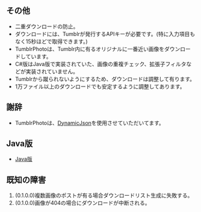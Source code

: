 ## その他 ##

  * 二重ダウンロードの防止。
  * ダウンロードには、Tumblrが発行するAPIキーが必要です。(特に入力項目もなく15秒ほどで取得できます。)
  * TumblrPhotoは、Tumblr内に有るオリジナルに一番近い画像をダウンロードしています。
  * C#版はJava版で実装されていた、画像の重複チェック、拡張子フィルタなどが実装されていません。
  * Tumblrから蹴られないようにするため、ダウンロードは調整して有ります。
  * 1万ファイル以上のダウンロードでも安定するように調整してあります。

## 謝辞 ##

  * TumblrPhotoは、[DynamicJson](http://dynamicjson.codeplex.com/)を使用させていただいてます。

## Java版 ##

  * [Java版](http://code.google.com/p/tumblr-photo/wiki/tumblr_photo_java)

## 既知の障害 ##

  1. (0.1.0.0)複数画像のポストが有る場合ダウンロードリスト生成に失敗する。
  1. (0.1.0.0)画像が404の場合にダウンロードが中断される。